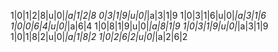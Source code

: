 1|0|1|2|8|u|0|_|a|1|2|8
0|3|1|9|u|0|_|a|3|1|9
1|0|3|1|6|u|0|_|a|3|1|6
1|0|0|6|4|u|0|_|a|6|4
1|0|8|1|9|u|0|_|a|8|1|9
1|0|3|1|9|u|0|_|a|3|1|9
1|0|1|8|2|u|0|_|a|1|8|2
1|0|2|6|2|u|0|_|a|2|6|2

